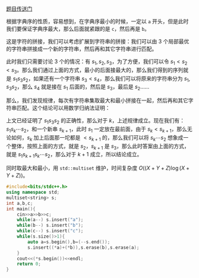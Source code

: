 [题目传送门](https://www.luogu.com.cn/problem/AT_code_festival_2017_qualb_f)

根据字典序的性质，容易想到，在字典序最小的时候，一定以 `a` 开头，但是此时我们要保证字典序最大，那么后面就紧跟的是 `c`，然后再是 `b`。

这是字符的拼接，我们可以考虑扩展到字符串的拼接：我们可以由 $3$ 个局部最优的字符串拼接成一个新的字符串，然后再和其它字符串进行匹配。

此时我们只需要讨论 $3$ 个的情况：有 $s_1,s_2,s_3$，为了方便，我们可以令 $s_1<s_2<s_3$。那么我们通过上面的方式，最小的后面接最大的，那么我们得到的序列就是 $s_1s_3s_2$，如果还有一个字符串 $s_3<s_4$，那么我们可以将原来的字符串分为 $s_1,s_3s_2$，那么 $s_4$ 就是接在 $s_1$ 后面的，然后是 $s_3$，最后是 $s_2$……

那么，我们发现规律，每次有字符串集取最大和最小拼接在一起，然后再和其它字符串匹配。这个结论可以用数学归纳法证明：

上文已经证明了 $s_1s_3s_2$ 的正确性，那么对于 $k$，上述规律成立。现在我们有：$s_1s_k\cdots s_2$，和一个新串 $s_{k+1}$，此时 $s_1$ 一定放在最前面，由于 $s_k<s_{k+1}$，那么无论如何，$s_k$ 加上后面那一坨都是 $<s_{k+1}$ 的，那么我们可以将 $s_k\cdots s_2$ 想象成一个整体，按照上面的方式，就是 $s_2$，$s_{k+1}$ 是 $s_3$，那么此时答案由上面的方式，就是 $s_1s_{k+1}s_k\cdots s_2$，那么对于 $k+1$ 成立，所以结论成立。

同时取最大和最小，用 `std::multiset` 维护，时间复杂度 $O((X+Y+Z)\log(X+Y+Z))$。

```cpp
#include<bits/stdc++.h>
using namespace std;
multiset<string> s;
int a,b,c;
int main(){
	cin>>a>>b>>c;
	while(a--) s.insert("a");
	while(b--) s.insert("b");
	while(c--) s.insert("c");
	while(s.size()>1){
		auto a=s.begin(),b=(--s.end());
		s.insert((*a)+(*b)),s.erase(b),s.erase(a);
	}
	cout<<(*s.begin())<<endl;
	return 0;
}
```